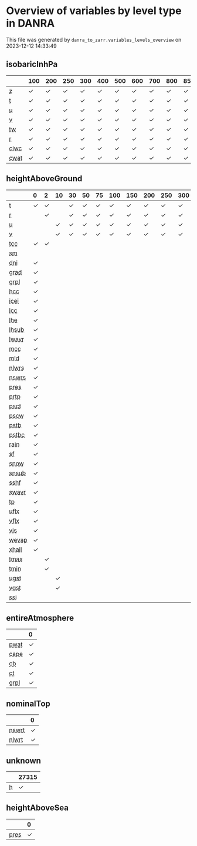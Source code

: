 # Overview of variables by level type in DANRA

This file was generated by `danra_to_zarr.variables_levels_overview` on 2023-12-12 14:33:49



## isobaricInhPa

|                                            | 100   | 200   | 250   | 300   | 400   | 500   | 600   | 700   | 800   | 850   | 900   | 925   | 950   | 1000   |
|:-------------------------------------------|:------|:------|:------|:------|:------|:------|:------|:------|:------|:------|:------|:------|:------|:-------|
| <abbr title='Geopotential'>z</abbr>        | ✓     | ✓     | ✓     | ✓     | ✓     | ✓     | ✓     | ✓     | ✓     | ✓     | ✓     | ✓     | ✓     | ✓      |
| <abbr title='Temperature'>t</abbr>         | ✓     | ✓     | ✓     | ✓     | ✓     | ✓     | ✓     | ✓     | ✓     | ✓     | ✓     | ✓     | ✓     | ✓      |
| <abbr title='u-component of wind'>u</abbr> | ✓     | ✓     | ✓     | ✓     | ✓     | ✓     | ✓     | ✓     | ✓     | ✓     | ✓     | ✓     | ✓     | ✓      |
| <abbr title='v-component of wind'>v</abbr> | ✓     | ✓     | ✓     | ✓     | ✓     | ✓     | ✓     | ✓     | ✓     | ✓     | ✓     | ✓     | ✓     | ✓      |
| <abbr title='Vertical velocity'>tw</abbr>  | ✓     | ✓     | ✓     | ✓     | ✓     | ✓     | ✓     | ✓     | ✓     | ✓     | ✓     | ✓     | ✓     | ✓      |
| <abbr title='Relative humidity'>r</abbr>   | ✓     | ✓     | ✓     | ✓     | ✓     | ✓     | ✓     | ✓     | ✓     | ✓     | ✓     | ✓     | ✓     | ✓      |
| <abbr title='Cloud ice'>ciwc</abbr>        | ✓     | ✓     | ✓     | ✓     | ✓     | ✓     | ✓     | ✓     | ✓     | ✓     | ✓     | ✓     | ✓     | ✓      |
| <abbr title='Cloud water'>cwat</abbr>      | ✓     | ✓     | ✓     | ✓     | ✓     | ✓     | ✓     | ✓     | ✓     | ✓     | ✓     | ✓     | ✓     | ✓      |



## heightAboveGround

|                                                                                            | 0   | 2   | 10   | 30   | 50   | 75   | 100   | 150   | 200   | 250   | 300   | 500   | 800   | 801   |
|:-------------------------------------------------------------------------------------------|:----|:----|:-----|:-----|:-----|:-----|:------|:------|:------|:------|:------|:------|:------|:------|
| <abbr title='Temperature'>t</abbr>                                                         | ✓   | ✓   |      | ✓    | ✓    | ✓    | ✓     | ✓     | ✓     | ✓     | ✓     | ✓     | ✓     | ✓     |
| <abbr title='Relative humidity'>r</abbr>                                                   |     | ✓   |      | ✓    | ✓    | ✓    | ✓     | ✓     | ✓     | ✓     | ✓     | ✓     |       |       |
| <abbr title='u-component of wind'>u</abbr>                                                 |     |     | ✓    | ✓    | ✓    | ✓    | ✓     | ✓     | ✓     | ✓     | ✓     | ✓     |       |       |
| <abbr title='v-component of wind'>v</abbr>                                                 |     |     | ✓    | ✓    | ✓    | ✓    | ✓     | ✓     | ✓     | ✓     | ✓     | ✓     |       |       |
| <abbr title='Total cloud cover'>tcc</abbr>                                                 | ✓   | ✓   |      |      |      |      |       |       |       |       |       |       |       |       |
| <abbr title='Soil Moisture'>sm</abbr>                                                      |     |     |      |      |      |      |       |       |       |       |       |       | ✓     | ✓     |
| <abbr title='Direct normal irradiance'>dni</abbr>                                          | ✓   |     |      |      |      |      |       |       |       |       |       |       |       |       |
| <abbr title='Global radiation flux'>grad</abbr>                                            | ✓   |     |      |      |      |      |       |       |       |       |       |       |       |       |
| <abbr title='Graupel'>grpl</abbr>                                                          | ✓   |     |      |      |      |      |       |       |       |       |       |       |       |       |
| <abbr title='High cloud cover'>hcc</abbr>                                                  | ✓   |     |      |      |      |      |       |       |       |       |       |       |       |       |
| <abbr title='Icing index'>icei</abbr>                                                      | ✓   |     |      |      |      |      |       |       |       |       |       |       |       |       |
| <abbr title='Low cloud cover'>lcc</abbr>                                                   | ✓   |     |      |      |      |      |       |       |       |       |       |       |       |       |
| <abbr title='Latent heat flux through evaporation'>lhe</abbr>                              | ✓   |     |      |      |      |      |       |       |       |       |       |       |       |       |
| <abbr title='Latent Heat Sublimation'>lhsub</abbr>                                         | ✓   |     |      |      |      |      |       |       |       |       |       |       |       |       |
| <abbr title='Long-wave radiation flux'>lwavr</abbr>                                        | ✓   |     |      |      |      |      |       |       |       |       |       |       |       |       |
| <abbr title='Medium cloud cover'>mcc</abbr>                                                | ✓   |     |      |      |      |      |       |       |       |       |       |       |       |       |
| <abbr title='Mixed layer depth'>mld</abbr>                                                 | ✓   |     |      |      |      |      |       |       |       |       |       |       |       |       |
| <abbr title='Net long-wave radiation flux (surface)'>nlwrs</abbr>                          | ✓   |     |      |      |      |      |       |       |       |       |       |       |       |       |
| <abbr title='Net short-wave radiation flux (surface)'>nswrs</abbr>                         | ✓   |     |      |      |      |      |       |       |       |       |       |       |       |       |
| <abbr title='Pressure'>pres</abbr>                                                         | ✓   |     |      |      |      |      |       |       |       |       |       |       |       |       |
| <abbr title='Precipitation Type'>prtp</abbr>                                               | ✓   |     |      |      |      |      |       |       |       |       |       |       |       |       |
| <abbr title='Pseudo satellite image: cloud top temperature (infrared)'>psct</abbr>         | ✓   |     |      |      |      |      |       |       |       |       |       |       |       |       |
| <abbr title='Pseudo satellite image: cloud water reflectivity (visible)'>pscw</abbr>       | ✓   |     |      |      |      |      |       |       |       |       |       |       |       |       |
| <abbr title='Pseudo satellite image: water vapour Tb'>pstb</abbr>                          | ✓   |     |      |      |      |      |       |       |       |       |       |       |       |       |
| <abbr title='Pseudo satellite image: water vapour Tb + correction for clouds'>pstbc</abbr> | ✓   |     |      |      |      |      |       |       |       |       |       |       |       |       |
| <abbr title='Rain'>rain</abbr>                                                             | ✓   |     |      |      |      |      |       |       |       |       |       |       |       |       |
| <abbr title='Water equivalent of accumulated snow depth'>sf</abbr>                         | ✓   |     |      |      |      |      |       |       |       |       |       |       |       |       |
| <abbr title='Snow'>snow</abbr>                                                             | ✓   |     |      |      |      |      |       |       |       |       |       |       |       |       |
| <abbr title='Snow Sublimation'>snsub</abbr>                                                | ✓   |     |      |      |      |      |       |       |       |       |       |       |       |       |
| <abbr title='Sensible heat flux'>sshf</abbr>                                               | ✓   |     |      |      |      |      |       |       |       |       |       |       |       |       |
| <abbr title='Short-wave radiation flux'>swavr</abbr>                                       | ✓   |     |      |      |      |      |       |       |       |       |       |       |       |       |
| <abbr title='Total precipitation'>tp</abbr>                                                | ✓   |     |      |      |      |      |       |       |       |       |       |       |       |       |
| <abbr title='Momentum flux, u-component'>uflx</abbr>                                       | ✓   |     |      |      |      |      |       |       |       |       |       |       |       |       |
| <abbr title='Momentum flux, v-component'>vflx</abbr>                                       | ✓   |     |      |      |      |      |       |       |       |       |       |       |       |       |
| <abbr title='Visibility'>vis</abbr>                                                        | ✓   |     |      |      |      |      |       |       |       |       |       |       |       |       |
| <abbr title='Water evaporation'>wevap</abbr>                                               | ✓   |     |      |      |      |      |       |       |       |       |       |       |       |       |
| <abbr title='AROME hail diagnostic'>xhail</abbr>                                           | ✓   |     |      |      |      |      |       |       |       |       |       |       |       |       |
| <abbr title='Maximum temperature'>tmax</abbr>                                              |     | ✓   |      |      |      |      |       |       |       |       |       |       |       |       |
| <abbr title='Minimum temperature'>tmin</abbr>                                              |     | ✓   |      |      |      |      |       |       |       |       |       |       |       |       |
| <abbr title='Gust, u-component'>ugst</abbr>                                                |     |     | ✓    |      |      |      |       |       |       |       |       |       |       |       |
| <abbr title='Gust, v-component'>vgst</abbr>                                                |     |     | ✓    |      |      |      |       |       |       |       |       |       |       |       |
| <abbr title='Surface soil ice'>ssi</abbr>                                                  |     |     |      |      |      |      |       |       |       |       |       |       |       | ✓     |



## entireAtmosphere

|                                                 | 0   |
|:------------------------------------------------|:----|
| <abbr title='Precipitable water'>pwat</abbr>    | ✓   |
| <abbr title='CAPE out of the model'>cape</abbr> | ✓   |
| <abbr title='Cloud base'>cb</abbr>              | ✓   |
| <abbr title='Cloud top'>ct</abbr>               | ✓   |
| <abbr title='Graupel'>grpl</abbr>               | ✓   |



## nominalTop

|                                                                        | 0   |
|:-----------------------------------------------------------------------|:----|
| <abbr title='Net short-wave radiation flux (atmosph.top)'>nswrt</abbr> | ✓   |
| <abbr title='Net long-wave radiation flux (atmosph.top)'>nlwrt</abbr>  | ✓   |



## unknown

|                                           | 27315   |
|:------------------------------------------|:--------|
| <abbr title='Geometrical height'>h</abbr> | ✓       |



## heightAboveSea

|                                    | 0   |
|:-----------------------------------|:----|
| <abbr title='Pressure'>pres</abbr> | ✓   |
